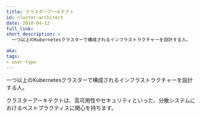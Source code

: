 ```yaml
---
title: クラスターアーキテクト
id: cluster-architect
date: 2018-04-12
full_link: 
short_description: >
  一つ以上のKubernetesクラスターで構成されるインフラストラクチャーを設計する人。

aka: 
tags:
- user-type
---
```

 一つ以上のKubernetesクラスターで構成されるインフラストラクチャーを設計する人。

<!--more--> 

クラスターアーキテクトは、高可用性やセキュリティといった、分散システムにおけるベストプラクティスに関心を持ちます。
